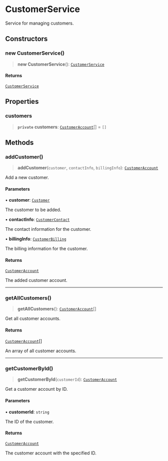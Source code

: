 # CustomerService

Service for managing customers.

## Constructors

### new CustomerService()

> **new CustomerService**(): [`CustomerService`](CustomerService.md)

#### Returns

[`CustomerService`](CustomerService.md)

## Properties

### customers

> **`private`** **customers**: [`CustomerAccount`](CustomerAccount.md)[] = `[]`

## Methods

### addCustomer()

> **addCustomer**(`customer`, `contactInfo`, `billingInfo`): [`CustomerAccount`](CustomerAccount.md)

Add a new customer.

#### Parameters

• **customer**: [`Customer`](../interfaces/Customer.md)

The customer to be added.

• **contactInfo**: [`CustomerContact`](../interfaces/CustomerContact.md)

The contact information for the customer.

• **billingInfo**: [`CustomerBilling`](../interfaces/CustomerBilling.md)

The billing information for the customer.

#### Returns

[`CustomerAccount`](CustomerAccount.md)

The added customer account.

***

### getAllCustomers()

> **getAllCustomers**(): [`CustomerAccount`](CustomerAccount.md)[]

Get all customer accounts.

#### Returns

[`CustomerAccount`](CustomerAccount.md)[]

An array of all customer accounts.

***

### getCustomerById()

> **getCustomerById**(`customerId`): [`CustomerAccount`](CustomerAccount.md)

Get a customer account by ID.

#### Parameters

• **customerId**: `string`

The ID of the customer.

#### Returns

[`CustomerAccount`](CustomerAccount.md)

The customer account with the specified ID.
